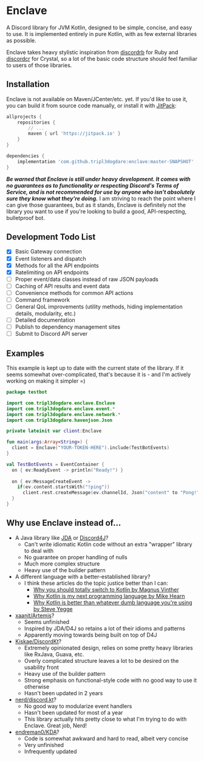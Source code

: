 # Enclave
A Discord library for JVM Kotlin, designed to be simple, concise, and easy to use.
It is implemented entirely in pure Kotlin, with as few external libraries as possible.

Enclave takes heavy stylistic inspiration from [discordrb](https://github.com/meew0/discordrb/)
for Ruby and [discordcr](https://github.com/meew0/discordcr/) for Crystal, so a lot of 
the basic code structure should feel familiar to users of those libraries.

## Installation
Enclave is not available on Maven/JCenter/etc. yet. If you'd like to
use it, you can build it from source code manually, or install it with
[JitPack](https://jitpack.io/#tripl3dogdare/enclave):

```groovy
allprojects {
    repositories {
        // ...
        maven { url 'https://jitpack.io' }
    }
}

dependencies {
    implementation 'com.github.tripl3dogdare:enclave:master-SNAPSHOT'
}
```

***Be warned that Enclave is still under heavy development.
It comes with no guarantees as to functionality or respecting
Discord's Terms of Service, and is not recommended for use by anyone
who isn't absolutely sure they know what they're doing.*** I am striving
to reach the point where I can give those guarantees, but as it
stands, Enclave is definitely not the library you want to use if
you're looking to build a good, API-respecting, bulletproof bot.

## Development Todo List

- [x] Basic Gateway connection
- [x] Event listeners and dispatch
- [x] Methods for all the API endpoints
- [x] Ratelimiting on API endpoints
- [ ] Proper event/data classes instead of raw JSON payloads
- [ ] Caching of API results and event data
- [ ] Convenience methods for common API actions
- [ ] Command framework
- [ ] General QoL improvements (utility methods, hiding 
      implementation details, modularity, etc.)
- [ ] Detailed documentation
- [ ] Publish to dependency management sites
- [ ] Submit to Discord API server

## Examples
This example is kept up to date with the current state of the library.
If it seems somewhat over-complicated, that's because it is - and I'm
actively working on making it simpler =)

```kotlin
package testbot

import com.tripl3dogdare.enclave.Enclave
import com.tripl3dogdare.enclave.event.*
import com.tripl3dogdare.enclave.network.*
import com.tripl3dogdare.havenjson.Json

private lateinit var client:Enclave

fun main(args:Array<String>) {
  client = Enclave("YOUR-TOKEN-HERE").include(TestBotEvents)
}

val TestBotEvents = EventContainer {
  on { ev:ReadyEvent -> println("Ready!") }
    
  on { ev:MessageCreateEvent ->
    if(ev.content.startsWith("!ping"))
      client.rest.createMessage(ev.channelId, Json("content" to "Pong!"))
  }
}
```

## Why use Enclave instead of...

- A Java library like [JDA](https://github.com/DV8FromTheWorld/JDA) or 
  [Discord4J](https://github.com/Discord4J/Discord4J)?
  - Can't write idiomatic Kotlin code without an extra "wrapper" library to deal with
  - No guarantee on proper handling of nulls
  - Much more complex structure
  - Heavy use of the builder pattern
- A different language with a better-established library?
  - I think these articles do the topic justice better than I can:
    - [Why you should totally switch to Kotlin by Magnus Vinther](https://medium.com/@magnus.chatt/why-you-should-totally-switch-to-kotlin-c7bbde9e10d5)
    - [Why Kotlin is my next programming language by Mike Hearn](https://medium.com/@octskyward/why-kotlin-is-my-next-programming-language-c25c001e26e3)
    - [Why Kotlin is better than whatever dumb language you're using by Steve Yegge](https://steve-yegge.blogspot.com/2017/05/why-kotlin-is-better-than-whatever-dumb.html)
- [xaanit/Artemis](https://github.com/xaanit/Artemis)?
  - Seems unfinished
  - Inspired by JDA/D4J so retains a lot of their idioms and patterns
  - Apparently moving towards being built on top of D4J
- [Kiskae/DiscordKt](https://github.com/Kiskae/DiscordKt)?
  - Extremely opinionated design, relies on some pretty heavy libraries like
    RxJava, Guava, etc.
  - Overly complicated structure leaves a lot to be desired on the usability
    front
  - Heavy use of the builder pattern
  - Strong emphasis on functional-style code with no good way to use it otherwise
  - Hasn't been updated in 2 years
- [nerd/discord.kt](https://github.com/nerd/discord.kt)?
  - No good way to modularize event handlers
  - Hasn't been updated for most of a year
  - This library actually hits pretty close to what I'm trying to do with Enclave.
    Great job, Nerd!
- [endreman0/KDA](https://github.com/endreman0/KDA)?
  - Code is somewhat awkward and hard to read, albeit very concise
  - Very unfinished
  - Infrequently updated
